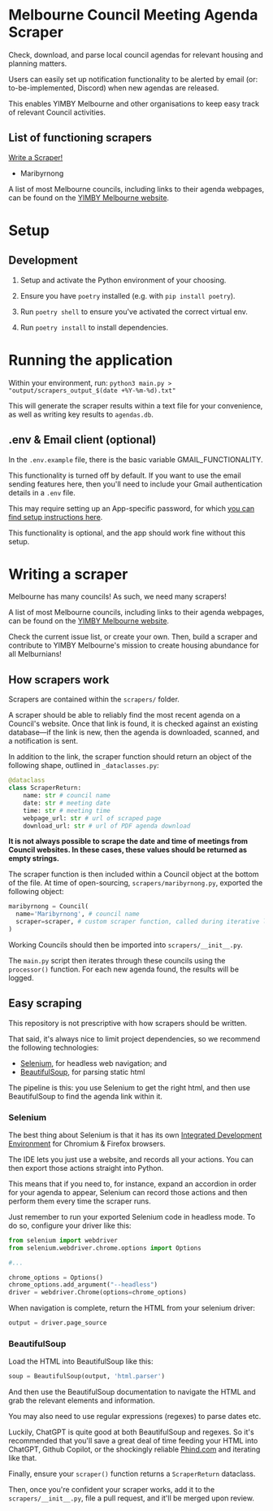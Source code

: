 # Melbourne Council Meeting Agenda Scraper

Check, download, and parse local council agendas for relevant housing and planning matters.

Users can easily set up notification functionality to be alerted by email (or: to-be-implemented, Discord) when new agendas are released.

This enables YIMBY Melbourne and other organisations to keep easy track of relevant Council activities.

## List of functioning scrapers

[Write a Scraper!](#writing-a-scraper)

- Maribyrnong

A list of most Melbourne councils, including links to their agenda webpages, can be found on the [YIMBY Melbourne website](https://www.yimbymelbourne.org.au/local-action).

# Setup

## Development

1. Setup and activate the Python environment of your choosing.

2. Ensure you have `poetry` installed (e.g. with `pip install poetry`).

3. Run `poetry shell` to ensure you've activated the correct virtual env.

4. Run `poetry install` to install dependencies.

# Running the application

Within your environment, run: `python3 main.py > "output/scrapers_output_$(date +%Y-%m-%d).txt"`

This will generate the scraper results within a text file for your convenience, as well as writing key results to `agendas.db`.

## .env & Email client (optional)

In the `.env.example` file, there is the basic variable GMAIL_FUNCTIONALITY.

This functionality is turned off by default. If you want to use the email sending features here, then you'll need to include your Gmail authentication details in a `.env` file.

This may require setting up an App-specific password, for which [you can find setup instructions here](https://support.google.com/accounts/answer/185833?visit_id=638406540644584172-3254681882&p=InvalidSecondFactor&rd=1).

This functionality is optional, and the app should work fine without this setup.

# Writing a scraper

Melbourne has many councils! As such, we need many scrapers!

A list of most Melbourne councils, including links to their agenda webpages, can be found on the [YIMBY Melbourne website](https://www.yimbymelbourne.org.au/local-action).

Check the current issue list, or create your own. Then, build a scraper and contribute to YIMBY Melbourne's mission to create housing abundance for all Melburnians!

## How scrapers work

Scrapers are contained within the `scrapers/` folder.

A scraper should be able to reliably find the most recent agenda on a Council's website. Once that link is found, it is checked against an existing database—if the link is new, then the agenda is downloaded, scanned, and a notification is sent.

In addition to the link, the scraper function should return an object of the following shape, outlined in `_dataclasses.py`:

```py
@dataclass
class ScraperReturn:
    name: str # council name
    date: str # meeting date
    time: str # meeting time
    webpage_url: str # url of scraped page
    download_url: str # url of PDF agenda download
```

**It is not always possible to scrape the date and time of meetings from Council websites. In these cases, these values should be returned as empty strings.**

The scraper function is then included within a Council object at the bottom of the file. At time of open-sourcing, `scrapers/maribyrnong.py`, exported the following object:

```py
maribyrnong = Council(
  name='Maribyrnong', # council name
  scraper=scraper, # custom scraper function, called during iterative loop
)
```

Working Councils should then be imported into `scrapers/__init__.py`.

The `main.py` script then iterates through these councils using the `processor()` function. For each new agenda found, the results will be logged.

## Easy scraping

This repository is not prescriptive with how scrapers should be written.

That said, it's always nice to limit project dependencies, so we recommend the following technologies:

- [Selenium](https://www.selenium.dev/documentation/), for headless web navigation; and
- [BeautifulSoup](https://www.crummy.com/software/BeautifulSoup/bs4/doc/), for parsing static html

The pipeline is this: you use Selenium to get the right html, and then use BeautifulSoup to find the agenda link within it.

### Selenium

The best thing about Selenium is that it has its own [Integrated Development Environment](https://www.selenium.dev/selenium-ide/) for Chromium & Firefox browsers.

The IDE lets you just use a website, and records all your actions. You can then export those actions straight into Python.

This means that if you need to, for instance, expand an accordion in order for your agenda to appear, Selenium can record those actions and then perform them every time the scraper runs.

Just remember to run your exported Selenium code in headless mode. To do so, configure your driver like this:

```py
from selenium import webdriver
from selenium.webdriver.chrome.options import Options

#...

chrome_options = Options()
chrome_options.add_argument("--headless")
driver = webdriver.Chrome(options=chrome_options)
```

When navigation is complete, return the HTML from your selenium driver:

```py
output = driver.page_source
```

### BeautifulSoup

Load the HTML into BeautifulSoup like this:

```py
soup = BeautifulSoup(output, 'html.parser')
```

And then use the BeautifulSoup documentation to navigate the HTML and grab the relevant elements and information.

You may also need to use regular expressions (regexes) to parse dates etc.

Luckily, ChatGPT is quite good at both BeautifulSoup and regexes. So it's recommended that you'll save a great deal of time feeding your HTML into ChatGPT, Github Copilot, or the shockingly reliable [Phind.com](https://www.phind.com) and iterating like that.

Finally, ensure your `scraper()` function returns a `ScraperReturn` dataclass.

Then, once you're confident your scraper works, add it to the `scrapers/__init__.py`, file a pull request, and it'll be merged upon review.
